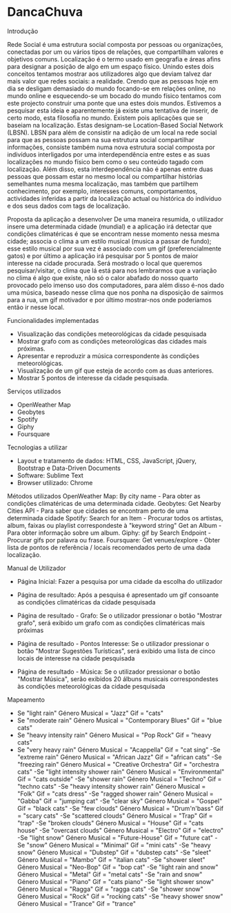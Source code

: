 # DancaChuva


Introdução

Rede Social é uma estrutura social composta por pessoas ou organizações, conectadas por um ou vários tipos de relações, que compartilham valores e objetivos comuns. 
Localização é o termo usado em geografia e áreas afins para designar a posição de algo em um espaço físico. 
Unindo estes dois conceitos tentamos mostrar aos utilizadores algo que deviam talvez dar mais valor que redes sociais: a realidade. Crendo que as pessoas hoje em dia se desligam demasiado do mundo focando-se em relações online, no mundo online e esquecendo-se um bocado do mundo físico tentamos com este projecto construir uma ponte que una estes dois mundos. Estivemos a pesquisar esta ideia e aparentemente já existe uma tentativa de inserir, de certo modo, esta filosofia no mundo. Existem pois aplicações que se baseiam na localização. Estas designam-se Location-Based Social Network (LBSN). 
LBSN para além de consistir na adição de um local na rede social para que as pessoas possam na sua estrutura social compartilhar informações, consiste também numa nova estrutura social composta por indivíduos interligados por uma interdependência entre estes e as suas localizações no mundo físico bem como o seu conteúdo tagado com localização. Além disso, esta interdependência não é apenas entre duas pessoas que possam estar no mesmo local ou compartilhar histórias semelhantes numa mesma localização, mas também que partilhem conhecimento, por exemplo, interesses comuns, comportamentos, actividades inferidas a partir da localização actual ou histórica do indíviduo e dos seus dados com tags de localização. 

Proposta da aplicação a desenvolver
De uma maneira resumida, o utilizador insere uma determinada cidade (mundial) e a aplicação irá detectar que condições climatéricas é que se encontram nesse momento nessa mesma cidade; associa o clima a um estilo musical (musica a passar de fundo); esse estilo musical por sua vez é associado com um gif (preferencialmente gatos) e por último a aplicação irá pesquisar por 5 pontos de maior interesse na cidade procurada. 
Será mostrado o local que queremos pesquisar/visitar, o clima que lá está para nos lembrarmos que a variação no clima é algo que existe, não só o calor abafado do nosso quarto provocado pelo imenso uso dos computadores, para além disso é-nos dado uma música, baseado nesse clima que nos ponha na disposição de sairmos para a rua, um gif motivador e por último mostrar-nos onde poderíamos então ir nesse local. 


Funcionalidades implementadas
- Visualização das condições meteorológicas da cidade pesquisada 
- Mostrar grafo com as condições meteorológicas das cidades mais próximas. 
- Apresentar e reproduzir a música correspondente às condições meteorológicas. 
- Visualização de um gif que esteja de acordo com as duas anteriores. 
- Mostrar 5 pontos de interesse da cidade pesquisada. 


Serviços utilizados
- OpenWeather Map 
- Geobytes 
- Spotify 
- Giphy 
- Foursquare 


Tecnologias a utilizar
- Layout e tratamento de dados: HTML, CSS, JavaScript, jQuery, Bootstrap e Data-Driven Documents 
- Software: Sublime Text 
- Browser utilizado: Chrome 


Métodos utilizados
OpenWeather Map: 
    By city name - Para obter as condições climatéricas de uma determinada cidade.
Geobytes: 
    Get Nearby Cities API - Para saber que cidades se encontram perto de uma determinada cidade
Spotify: 
    Search for an Item - Procurar todos os artistas, album, faixas ou playlist correspondeste à "keyword string"
    Get an Album - Para obter informação sobre um album.
Giphy: 
    gif by Search Endpoint - Procurar gifs por palavra ou frase.
Foursquare: 
    Get venues/explore - Obter lista de pontos de referência / locais recomendados perto de uma dada localização.



Manual de Utilizador
 
- Página Inicial: Fazer a pesquisa por uma cidade da escolha do utilizador 
 
- Página de resultado: Após a pesquisa é apresentado um gif consoante as condições climatéricas
da cidade pesquisada
 
- Página de resultado - Grafo: Se o utilizador pressionar o botão "Mostrar grafo", 
será exibido um grafo com as condições climatéricas mais próximas 
 

- Página de resultado - Pontos Interesse: Se o utilizador pressionar o botão "Mostrar Sugestões Turísticas", 
será exibido uma lista de cinco locais de interesse na cidade pesquisada 
 

- Página de resultado - Música: Se o utilizador pressionar o botão "Mostrar Música", 
serão exibidos 20 álbuns musicais correspondestes às condições meteorológicas da cidade pesquisada 


Mapeamento

- Se "light rain" 
       Género Musical = "Jazz" 
       Gif = "cats"
- Se "moderate rain" 
       Género Musical = "Contemporary Blues" 
       Gif = "blue cats"
- Se "heavy intensity rain" 
       Género Musical = "Pop Rock"
       Gif = "heavy cats"
- Se "very heavy rain" 
       Género Musical = "Acappella" 
       Gif = "cat sing"
-Se "extreme rain" 
       Género Musical = "African Jazz"
       Gif = "african cats"
-Se "freezing rain" 
       Género Musical = "Creative Orchestra"
       Gif = "orchestra cats"
-Se "light intensity shower rain" 
       Género Musical = "Environmental" 
       Gif = "cats outside"
-Se "shower rain" 
       Género Musical = "Techno" 
       Gif = "techno cats"
-Se "heavy intensity shower rain" 
       Género Musical = "Folk" 
       Gif = "cats dress"
-Se "ragged shower rain" 
       Género Musical = "Gabba" 
       Gif = "jumping cat"
-Se "clear sky" 
       Género Musical = "Gospel"
       Gif = "black cats" 
-Se "few clouds" 
       Género Musical = "Drum'n'bass"
       Gif = "scary cats"
-Se "scattered clouds" 
       Género Musical = "Trap" 
       Gif = "trap"
-Se "broken clouds" 
       Género Musical = "House" 
       Gif = "cats house"
-Se "overcast clouds" 
       Género Musical = "Electro" 
       Gif = "electro"
-Se "light snow" 
       Género Musical = "Future-House" 
       Gif = "future cat"
-Se "snow" 
       Género Musical = "Minimal"
       Gif = "mini cats" 
-Se "heavy snow" 
       Género Musical = "Dubstep"
       Gif = "dubstep cats"
-Se "sleet" 
       Género Musical = "Mambo"
       Gif = "italian cats"
-Se "shower sleet" 
       Género Musical = "Neo-Bop"
       Gif = "bop cat"
-Se "light rain and snow" 
       Género Musical = "Metal"
       Gif = "metal cats"
-Se "rain and snow" 
       Género Musical = "Piano"
       Gif = "cats piano" 
-Se "light shower snow" 
       Género Musical = "Ragga" 
       Gif = "ragga cats"
-Se "shower snow" 
       Género Musical = "Rock"
       Gif = "rocking cats"
-Se "heavy shower snow" 
       Género Musical = "Trance"
       Gif = "trance"
